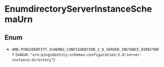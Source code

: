 

# EnumdirectoryServerInstanceSchemaUrn

## Enum


* `URN_PINGIDENTITY_SCHEMAS_CONFIGURATION_2_0_SERVER_INSTANCE_DIRECTORY` (value: `"urn:pingidentity:schemas:configuration:2.0:server-instance:directory"`)



